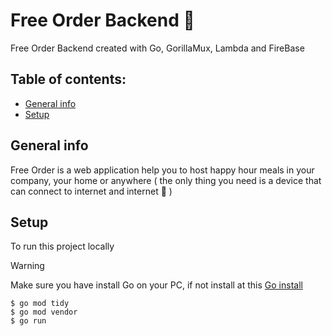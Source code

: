 # Free Order Backend :hamburger:

Free Order Backend created with Go, GorillaMux, Lambda and FireBase

## Table of contents:

- [General info](#general-info)
- [Setup](#setup)

## General info

Free Order is a web application help you to host happy hour meals in your company, your home or anywhere ( the only thing you need is a device that can connect to internet and internet :penguin: )

## Setup

To run this project locally

> [!WARNING]
> Make sure you have install Go on your PC, if not install at this [Go install](https://go.dev/doc/install)

```
$ go mod tidy
$ go mod vendor
$ go run
```
